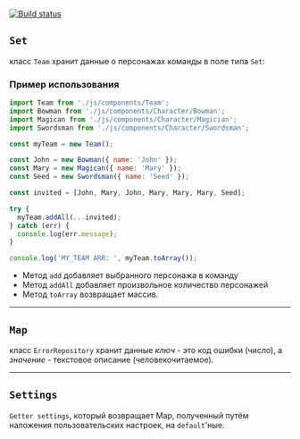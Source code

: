 [![Build status](https://ci.appveyor.com/api/projects/status/d6j8t02bxwpwj4cy/branch/main?svg=true)](https://ci.appveyor.com/project/borison4ik/ajs-map-set/branch/main)

## `Set`

класс `Team` хранит данные о персонажах команды в поле типа `Set`:

### Пример использования

```javascript
import Team from './js/components/Team';
import Bowman from './js/components/Character/Bowman';
import Magican from './js/components/Character/Magician';
import Swordsman from './js/components/Character/Swordsman';

const myTeam = new Team();

const John = new Bowman({ name: 'John' });
const Mary = new Magican({ name: 'Mary' });
const Seed = new Swordsman({ name: 'Seed' });

const invited = [John, Mary, John, Mary, Mary, Mary, Seed];

try {
  myTeam.addAll(...invited);
} catch (err) {
  console.log(err.message);
}

console.log('MY_TEAM ARR: ', myTeam.toArray());
```

- Метод `add` добавляет выбранного персонажа в команду
- Метод `addAll` добавляет произвольное количество персонажей
- Метод `toArray` возвращает массив.

---

## `Map`

класс `ErrorRepository` хранит данные _ключ_ - это код ошибки (число), а _значение_ - текстовое описание (человекочитаемое).

---

## `Settings`

`Getter settings`, который возвращает Map, полученный путём наложения пользовательских настроек, на `default`'ные.
